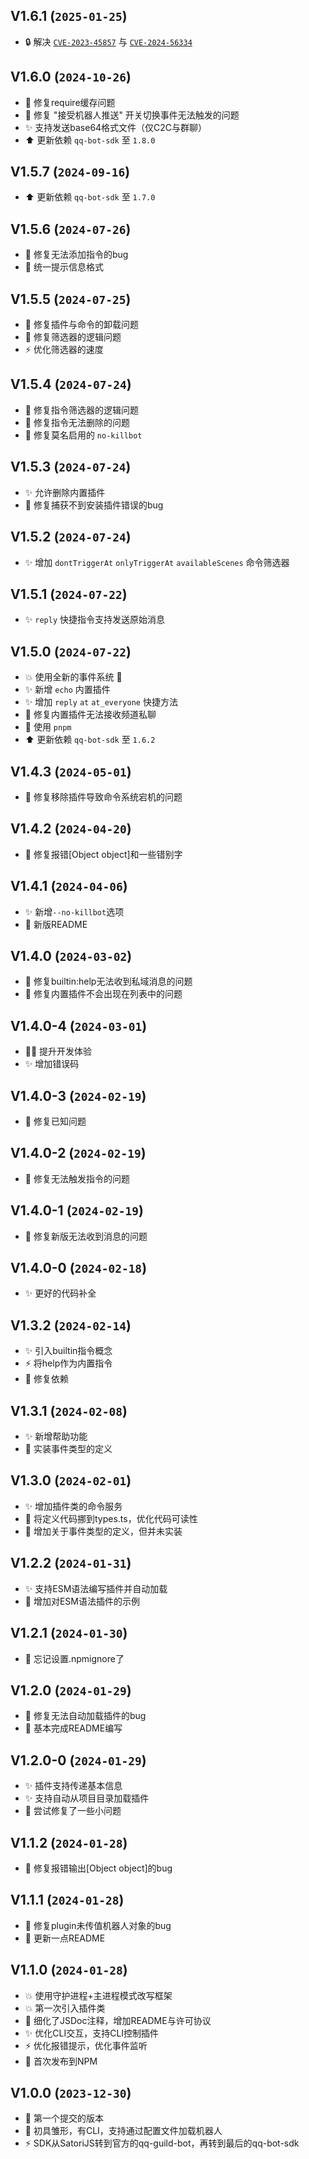 ## V1.6.1 (`2025-01-25`)
- 🔒 解决 [`CVE-2023-45857`](https://github.com/advisories/GHSA-wf5p-g6vw-rhxx) 与 [`CVE-2024-56334`](https://github.com/advisories/GHSA-cvv5-9h9w-qp2m)

## V1.6.0 (`2024-10-26`)
- 🐛 修复require缓存问题
- 🐛 修复 "接受机器人推送" 开关切换事件无法触发的问题
- ✨ 支持发送base64格式文件（仅C2C与群聊）
- ⬆️ 更新依赖 `qq-bot-sdk` 至 `1.8.0`

## V1.5.7 (`2024-09-16`)
- ⬆️ 更新依赖 `qq-bot-sdk` 至 `1.7.0`

## V1.5.6 (`2024-07-26`)
- 🐛 修复无法添加指令的bug
- 💄 统一提示信息格式

## V1.5.5 (`2024-07-25`)
- 🐛 修复插件与命令的卸载问题
- 🐛 修复筛选器的逻辑问题
- ⚡️ 优化筛选器的速度

## V1.5.4 (`2024-07-24`)
- 🐛 修复指令筛选器的逻辑问题
- 🐛 修复指令无法删除的问题
- 🐛 修复莫名启用的 `no-killbot`

## V1.5.3 (`2024-07-24`)
- ✨ 允许删除内置插件
- 🐛 修复捕获不到安装插件错误的bug

## V1.5.2 (`2024-07-24`)
- ✨ 增加 `dontTriggerAt` `onlyTriggerAt` `availableScenes` 命令筛选器

## V1.5.1 (`2024-07-22`)
- ✨ `reply` 快捷指令支持发送原始消息

## V1.5.0 (`2024-07-22`)
- 💥 使用全新的事件系统 🎉
- ✨ 新增 `echo` 内置插件
- ✨ 增加 `reply` `at` `at_everyone` 快捷方法
- 🐛 修复内置插件无法接收频道私聊
- 🔧 使用 `pnpm`
- ⬆️ 更新依赖 `qq-bot-sdk` 至 `1.6.2`

## V1.4.3 (`2024-05-01`)
- 🐛 修复移除插件导致命令系统宕机的问题

## V1.4.2 (`2024-04-20`)
- 🐛 修复报错[Object object]和一些错别字

## V1.4.1 (`2024-04-06`)
- ✨ 新增`--no-killbot`选项
- 📝 新版README

## V1.4.0 (`2024-03-02`)
- 🐛 修复builtin:help无法收到私域消息的问题
- 🐛 修复内置插件不会出现在列表中的问题

## V1.4.0-4 (`2024-03-01`)
- 🧑‍💻 提升开发体验
- ✨ 增加错误码

## V1.4.0-3 (`2024-02-19`)
- 🐛 修复已知问题

## V1.4.0-2 (`2024-02-19`)
- 🐛 修复无法触发指令的问题

## V1.4.0-1 (`2024-02-19`)
- 🐛 修复新版无法收到消息的问题

## V1.4.0-0 (`2024-02-18`)
- ✨ 更好的代码补全

## V1.3.2 (`2024-02-14`)
- ✨ 引入builtin指令概念
- ⚡️ 将help作为内置指令
- 🔧 修复依赖

## V1.3.1 (`2024-02-08`)
- ✨ 新增帮助功能
- 📝 实装事件类型的定义

## V1.3.0 (`2024-02-01`)
- ✨ 增加插件类的命令服务
- 💄 将定义代码挪到types.ts，优化代码可读性
- 📝 增加关于事件类型的定义，但并未实装

## V1.2.2 (`2024-01-31`)
- ✨ 支持ESM语法编写插件并自动加载
- 📝 增加对ESM语法插件的示例

## V1.2.1 (`2024-01-30`)
- 🙈 忘记设置.npmignore了

## V1.2.0 (`2024-01-29`)
- 🐛 修复无法自动加载插件的bug
- 📝 基本完成README编写

## V1.2.0-0 (`2024-01-29`)
- ✨ 插件支持传递基本信息
- ✨ 支持自动从项目目录加载插件
- 🐛 尝试修复了一些小问题

## V1.1.2 (`2024-01-28`)
- 🐛 修复报错输出[Object object]的bug

## V1.1.1 (`2024-01-28`)
- 🐛 修复plugin未传值机器人对象的bug
- 📝 更新一点README

## V1.1.0 (`2024-01-28`)
- 💥 使用守护进程+主进程模式改写框架
- 💥 第一次引入插件类
- 📝 细化了JSDoc注释，增加README与许可协议
- ✨ 优化CLI交互，支持CLI控制插件
- ⚡️ 优化报错提示，优化事件监听
- 🎉 首次发布到NPM

## V1.0.0 (`2023-12-30`)
- 🎉 第一个提交的版本
- 🎉 初具雏形，有CLI，支持通过配置文件加载机器人
- ⚡️ SDK从SatoriJS转到官方的qq-guild-bot，再转到最后的qq-bot-sdk